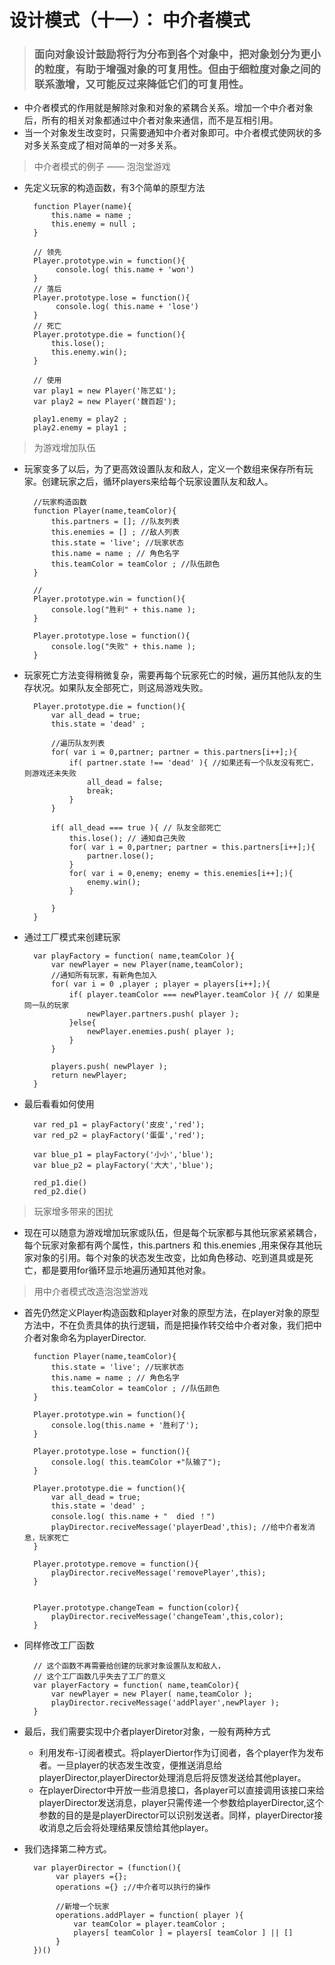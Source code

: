 # 设计模式（十一）： 中介者模式

> ### 面向对象设计鼓励将行为分布到各个对象中，把对象划分为更小的粒度，有助于增强对象的可复用性。但由于细粒度对象之间的联系激增，又可能反过来降低它们的可复用性。
* 中介者模式的作用就是解除对象和对象的紧耦合关系。增加一个中介者对象后，所有的相关对象都通过中介者对象来通信，而不是互相引用。
* 当一个对象发生改变时，只需要通知中介者对象即可。中介者模式使网状的多对多关系变成了相对简单的一对多关系。

> 中介者模式的例子 —— 泡泡堂游戏
* 先定义玩家的构造函数，有3个简单的原型方法

        function Player(name){
            this.name = name ;
            this.enemy = null ;
        }

        // 领先
        Player.prototype.win = function(){
             console.log( this.name + 'won')
        }
        // 落后
        Player.prototype.lose = function(){
             console.log( this.name + 'lose')
        }
        // 死亡
        Player.prototype.die = function(){
            this.lose();
            this.enemy.win();
        }
 
        // 使用
        var play1 = new Player('陈艺虹');
        var play2 = new Player('魏百超');

        play1.enemy = play2 ;
        play2.enemy = play1 ;

> 为游戏增加队伍
* 玩家变多了以后，为了更高效设置队友和敌人，定义一个数组来保存所有玩家。创建玩家之后，循环players来给每个玩家设置队友和敌人。

        //玩家构造函数
        function Player(name,teamColor){
            this.partners = []; //队友列表
            this.enemies = [] ; //敌人列表
            this.state = 'live'; //玩家状态
            this.name = name ; // 角色名字
            this.teamColor = teamColor ; //队伍颜色
        }

        //
        Player.prototype.win = function(){
            console.log("胜利" + this.name );
        }

        Player.prototype.lose = function(){
            console.log("失败" + this.name );
        }


* 玩家死亡方法变得稍微复杂，需要再每个玩家死亡的时候，遍历其他队友的生存状况。如果队友全部死亡，则这局游戏失败。

        Player.prototype.die = function(){
            var all_dead = true;
            this.state = 'dead' ;

            //遍历队友列表
            for( var i = 0,partner; partner = this.partners[i++];){
                if( partner.state !== 'dead' ){ //如果还有一个队友没有死亡，则游戏还未失败
                    all_dead = false;
                    break;
                }
            }

            if( all_dead === true ){ // 队友全部死亡
                this.lose(); // 通知自己失败
                for( var i = 0,partner; partner = this.partners[i++];){
                    partner.lose();
                }
                for( var i = 0,enemy; enemy = this.enemies[i++];){
                    enemy.win();
                }
            
            }
        }

* 通过工厂模式来创建玩家

        var playFactory = function( name,teamColor ){
            var newPlayer = new Player(name,teamColor);
            //通知所有玩家，有新角色加入
            for( var i = 0 ,player ; player = players[i++];){
                if( player.teamColor === newPlayer.teamColor ){ // 如果是同一队的玩家
                    newPlayer.partners.push( player );
                }else{
                    newPlayer.enemies.push( player );
                }
            }

            players.push( newPlayer );
            return newPlayer;
        }

* 最后看看如何使用

        var red_p1 = playFactory('皮皮','red');
        var red_p2 = playFactory('蛋蛋','red');

        var blue_p1 = playFactory('小小','blue');
        var blue_p2 = playFactory('大大','blue');

        red_p1.die()
        red_p2.die()


> 玩家增多带来的困扰
* 现在可以随意为游戏增加玩家或队伍，但是每个玩家都与其他玩家紧紧耦合，每个玩家对象都有两个属性，this.partners 和 this.enemies ,用来保存其他玩家对象的引用。每个对象的状态发生改变，比如角色移动、吃到道具或是死亡，都是要用for循环显示地遍历通知其他对象。

> 用中介者模式改造泡泡堂游戏
* 首先仍然定义Player构造函数和player对象的原型方法，在player对象的原型方法中，不在负责具体的执行逻辑，而是把操作转交给中介者对象，我们把中介者对象命名为playerDirector.


        function Player(name,teamColor){
            this.state = 'live'; //玩家状态
            this.name = name ; // 角色名字
            this.teamColor = teamColor ; //队伍颜色
        }

        Player.prototype.win = function(){
            console.log(this.name + '胜利了');
        }

        Player.prototype.lose = function(){
            console.log( this.teamColor +"队输了");
        }

        Player.prototype.die = function(){
            var all_dead = true;
            this.state = 'dead' ;
            console.log( this.name + "  died ！")
            playDirector.reciveMessage('playerDead',this); //给中介者发消息，玩家死亡
        }

        Player.prototype.remove = function(){
            playDirector.reciveMessage('removePlayer',this);
        }

        
        Player.prototype.changeTeam = function(color){
            playDirector.reciveMessage('changeTeam',this,color);
        }

* 同样修改工厂函数

        // 这个函数不再需要给创建的玩家对象设置队友和敌人，
        // 这个工厂函数几乎失去了工厂的意义
        var playerFactory = function( name,teamColor){
            var newPlayer = new Player( name,teamColor );
            playDirector.reciveMessage('addPlayer',newPlayer );
        }

* 最后，我们需要实现中介者playerDiretor对象，一般有两种方式
  *  利用发布-订阅者模式。将playerDiertor作为订阅者，各个player作为发布者。一旦player的状态发生改变，便推送消息给playerDirector,playerDirector处理消息后将反馈发送给其他player。
  * 在playerDirector中开放一些消息接口，各player可以直接调用该接口来给playerDirector发送消息，player只需传递一个参数给playerDirector,这个参数的目的是是playerDirector可以识别发送者。同样，playerDirector接收消息之后会将处理结果反馈给其他player。
* 我们选择第二种方式。

        var playerDirector = (function(){
             var players ={};
             operations ={} ;//中介者可以执行的操作

             //新增一个玩家
             operations.addPlayer = function( player ){
                 var teamColor = player.teamColor ;
                 players[ teamColor ] = players[ teamColor ] || []
             }
        })()
